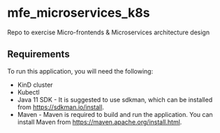 # mfe_microservices_k8s
Repo to exercise Micro-frontends &amp; Microservices architecture design

## Requirements

To run this application, you will need the following:

- KinD cluster 
- Kubectl
- Java 11 SDK - It is suggested to use sdkman, which can be installed from https://sdkman.io/install.
- Maven - Maven is required to build and run the application. You can install Maven from https://maven.apache.org/install.html.
